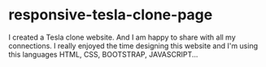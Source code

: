 # responsive-tesla-clone-page

I created a Tesla clone website. And I am happy to share with all my connections. I really enjoyed the time designing this website and I'm using this languages HTML, CSS, BOOTSTRAP, JAVASCRIPT...
